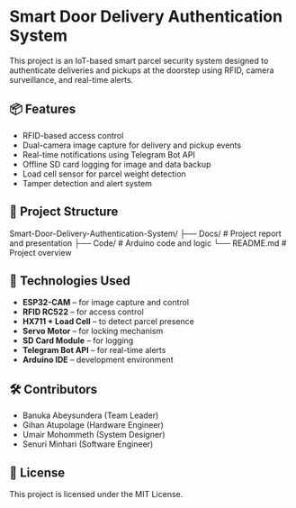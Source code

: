 # Smart Door Delivery Authentication System

This project is an IoT-based smart parcel security system designed to authenticate deliveries and pickups at the doorstep using RFID, camera surveillance, and real-time alerts.

## 📦 Features
- RFID-based access control
- Dual-camera image capture for delivery and pickup events
- Real-time notifications using Telegram Bot API
- Offline SD card logging for image and data backup
- Load cell sensor for parcel weight detection
- Tamper detection and alert system

## 📁 Project Structure
Smart-Door-Delivery-Authentication-System/
├── Docs/ # Project report and presentation
├── Code/ # Arduino code and logic
└── README.md # Project overview

## 🔧 Technologies Used
- **ESP32-CAM** – for image capture and control
- **RFID RC522** – for access control
- **HX711 + Load Cell** – to detect parcel presence
- **Servo Motor** – for locking mechanism
- **SD Card Module** – for logging
- **Telegram Bot API** – for real-time alerts
- **Arduino IDE** – development environment

## 🛠 Contributors
- Banuka Abeysundera (Team Leader)
- Gihan Atupolage (Hardware Engineer)
- Umair Mohommeth (System Designer)
- Senuri Minhari (Software Engineer)

## 📄 License
This project is licensed under the MIT License.
